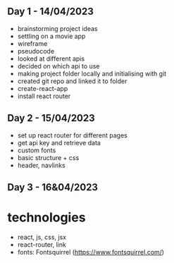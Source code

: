 ## Day 1 - 14/04/2023

- brainstorming project ideas
- settling on a movie app
- wireframe
- pseudocode
- looked at different apis
- decided on which api to use
- making project folder locally and initialising with git
- created git repo and linked it to folder
- create-react-app
- install react router

## Day 2 - 15/04/2023

- set up react router for different pages
- get api key and retrieve data
- custom fonts
- basic structure + css
- header, navlinks

## Day 3 - 16&04/2023

# technologies

- react, js, css, jsx
- react-router, link
- fonts: Fontsquirrel (https://www.fontsquirrel.com/)
